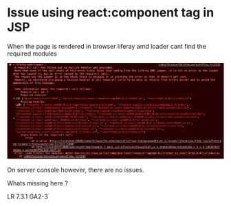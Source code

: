 # Issue using react:component tag in JSP

When the page is rendered in browser liferay amd loader cant find the required modules

![error-ss](/error.png)

On server console however, there are no issues.

Whats missing here ?

LR 7.3.1 GA2-3 
